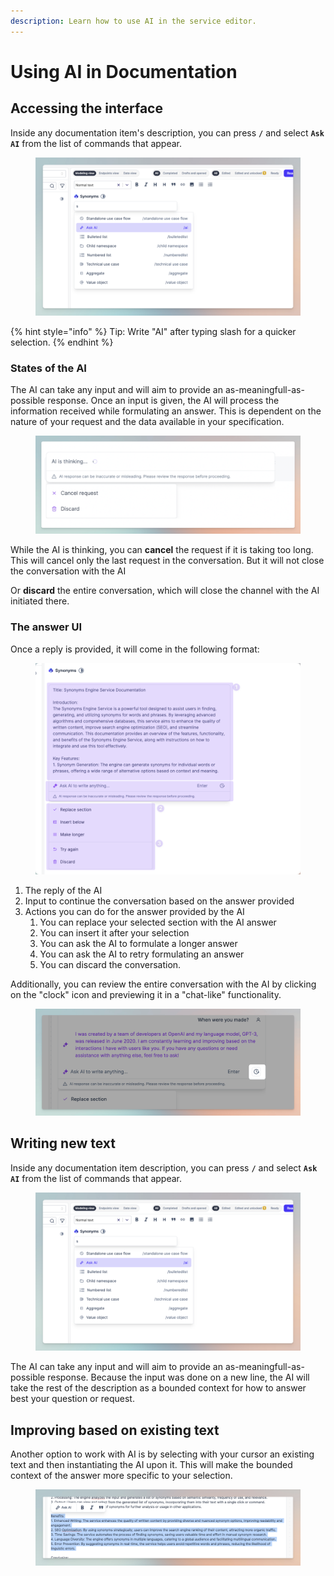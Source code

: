 ```yaml
---
description: Learn how to use AI in the service editor.
---
```


# Using AI in Documentation

## Accessing the interface

Inside any documentation item's description, you can press **`/`** and select **`Ask AI`** from the list of commands that appear.&#x20;

<figure><img src="../../.gitbook/assets/CleanShot 2024-04-24 at 07.45.06.png" alt=""><figcaption></figcaption></figure>

{% hint style="info" %}
Tip: Write "AI" after typing slash for a quicker selection.&#x20;
{% endhint %}

### States of the AI

The AI can take any input and will aim to provide an as-meaningfull-as-possible response. Once an input is given, the AI will process the information received while formulating an answer. This is dependent on the nature of your request and the data available in your specification.

<figure><img src="../../.gitbook/assets/image (1) (4).png" alt=""><figcaption></figcaption></figure>

While the AI is thinking, you can **cancel** the request if it is taking too long. This will cancel only the last request in the conversation.  But it will not close the conversation with the AI

Or **discard** the entire conversation, which will close the channel with the AI initiated there.



### The answer UI

Once a reply is provided, it will come in the following format:

<figure><img src="../../.gitbook/assets/CleanShot 2024-04-24 at 07.46.20.png" alt=""><figcaption></figcaption></figure>

1. The reply of the AI
2. Input to continue the conversation based on the answer provided
3. Actions you can do for the answer provided by the AI
   1. You can replace your selected section with the AI answer
   2. You can insert it after your selection
   3. You can ask the AI to formulate a longer answer
   4. You can ask the AI to retry formulating an answer
   5. You can discard the conversation.

Additionally, you can review the entire conversation with the AI by clicking on the "clock" icon and previewing it in a "chat-like" functionality.

<figure><img src="../../.gitbook/assets/image (3) (2).png" alt=""><figcaption></figcaption></figure>

## Writing new text

Inside any documentation item description, you can press **`/`** and select **`Ask AI`** from the list of commands that appear.&#x20;

<figure><img src="../../.gitbook/assets/CleanShot 2024-04-24 at 07.45.06.png" alt=""><figcaption></figcaption></figure>

The AI can take any input and will aim to provide an as-meaningfull-as-possible response. Because the input was done on a new line, the AI will take the rest of the description as a bounded context for how to answer best your question or request.

## Improving based on existing text

Another option to work with AI is by selecting with your cursor an existing text and then instantiating the AI upon it. This will make the bounded context of the answer more specific to your selection.

<figure><img src="../../.gitbook/assets/CleanShot 2024-04-24 at 07.48.45.png" alt=""><figcaption></figcaption></figure>

